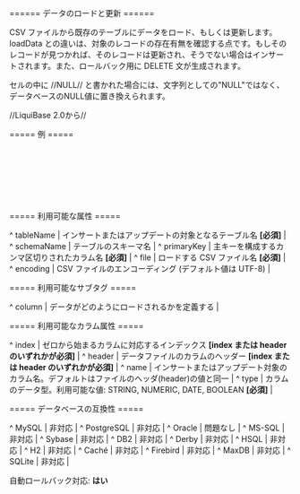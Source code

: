 ====== データのロードと更新 ======

CSV ファイルから既存のテーブルにデータをロード、もしくは更新します。loadData との違いは、対象のレコードの存在有無を確認する点です。もしそのレコードが見つかれば、そのレコードは更新され、そうでない場合はインサートされます。また、ロールバック用に DELETE 文が生成されます。

セルの中に //NULL// と書かれた場合には、文字列としての"NULL"ではなく、データベースのNULL値に置き換えられます。

//LiquiBase 2.0から//


===== 例 =====

<code xml>
<loadUpdateData tableName="users" file="com/sample/users.csv" primaryKey="id">
    <column name="id" type="NUMERIC"/>
    <column name="firstname" type="STRING"/>
    <column name="lastname" type="STRING"/>
    <column name="username" type="STRING"/>
</loadUpdateData>
</code>


===== 利用可能な属性 =====

^ tableName  | インサートまたはアップデートの対象となるテーブル名 **[必須]** | 
^ schemaName  | テーブルのスキーマ名  | 
^ primaryKey | 主キーを構成するカンマ区切りされたカラム名 **[必須]**  | 
^ file  | ロードする CSV ファイル名 **[必須]**  | 
^ encoding | CSV ファイルのエンコーディング (デフォルト値は UTF-8)  | 

===== 利用可能なサブタグ =====

^ column  | データがどのようにロードされるかを定義する  | 





===== 利用可能なカラム属性 =====

^ index | ゼロから始まるカラムに対応するインデックス **[index または header のいずれかが必須]** | 
^ header | データファイルのカラムのヘッダー **[index または header のいずれかが必須]** | 
^ name  | インサートまたはアップデート対象のカラム名。デフォルトはファイルのヘッダ(header)の値と同一 |
^ type  | カラムのデータ型。利用可能な値: STRING, NUMERIC, DATE, BOOLEAN **[必須]**  |


===== データベースの互換性 =====

^ MySQL  | 非対応 | 
^ PostgreSQL  | 非対応 | 
^ Oracle  | 問題なし  | 
^ MS-SQL  | 非対応  | 
^ Sybase  | 非対応  | 
^ DB2  | 非対応  | 
^ Derby  | 非対応  | 
^ HSQL  | 非対応  | 
^ H2  | 非対応  | 
^ Caché  | 非対応  | 
^ Firebird  | 非対応  | 
^ MaxDB  | 非対応  | 
^ SQLite  | 非対応  | 

自動ロールバック対応: **はい**